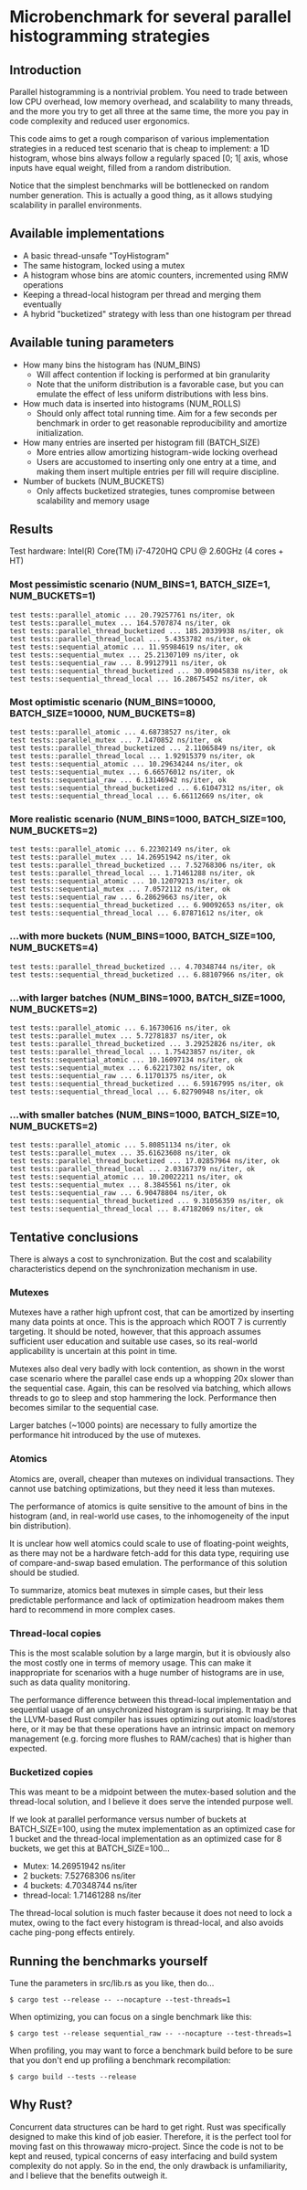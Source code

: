 # Microbenchmark for several parallel histogramming strategies

## Introduction

Parallel histogramming is a nontrivial problem. You need to trade between
low CPU overhead, low memory overhead, and scalability to many threads, and the
more you try to get all three at the same time, the more you pay in code
complexity and reduced user ergonomics.

This code aims to get a rough comparison of various implementation strategies
in a reduced test scenario that is cheap to implement: a 1D histogram, whose
bins always follow a regularly spaced [0; 1[ axis, whose inputs have equal
weight, filled from a random distribution.

Notice that the simplest benchmarks will be bottlenecked on random number
generation. This is actually a good thing, as it allows studying scalability
in parallel environments.

## Available implementations

- A basic thread-unsafe "ToyHistogram"
- The same histogram, locked using a mutex
- A histogram whose bins are atomic counters, incremented using RMW operations
- Keeping a thread-local histogram per thread and merging them eventually
- A hybrid "bucketized" strategy with less than one histogram per thread

## Available tuning parameters

- How many bins the histogram has (NUM_BINS)
    * Will affect contention if locking is performed at bin granularity
    * Note that the uniform distribution is a favorable case, but you can
      emulate the effect of less uniform distributions with less bins.
- How much data is inserted into histograms (NUM_ROLLS)
    * Should only affect total running time. Aim for a few seconds per benchmark
      in order to get reasonable reproducibility and amortize initialization.
- How many entries are inserted per histogram fill (BATCH_SIZE)
    * More entries allow amortizing histogram-wide locking overhead
    * Users are accustomed to inserting only one entry at a time, and making
      them insert multiple entries per fill will require discipline.
- Number of buckets (NUM_BUCKETS)
    * Only affects bucketized strategies, tunes compromise between scalability
      and memory usage

## Results

Test hardware: Intel(R) Core(TM) i7-4720HQ CPU @ 2.60GHz (4 cores + HT)

### Most pessimistic scenario (NUM_BINS=1, BATCH_SIZE=1, NUM_BUCKETS=1)

    test tests::parallel_atomic ... 20.79257761 ns/iter, ok
    test tests::parallel_mutex ... 164.5707874 ns/iter, ok
    test tests::parallel_thread_bucketized ... 185.20339938 ns/iter, ok
    test tests::parallel_thread_local ... 5.4353782 ns/iter, ok
    test tests::sequential_atomic ... 11.95984619 ns/iter, ok
    test tests::sequential_mutex ... 25.21307109 ns/iter, ok
    test tests::sequential_raw ... 8.99127911 ns/iter, ok
    test tests::sequential_thread_bucketized ... 30.09045838 ns/iter, ok
    test tests::sequential_thread_local ... 16.28675452 ns/iter, ok

### Most optimistic scenario (NUM_BINS=10000, BATCH_SIZE=10000, NUM_BUCKETS=8)

    test tests::parallel_atomic ... 4.68738527 ns/iter, ok
    test tests::parallel_mutex ... 7.1470852 ns/iter, ok
    test tests::parallel_thread_bucketized ... 2.11065849 ns/iter, ok
    test tests::parallel_thread_local ... 1.92915379 ns/iter, ok
    test tests::sequential_atomic ... 10.29634244 ns/iter, ok
    test tests::sequential_mutex ... 6.66576012 ns/iter, ok
    test tests::sequential_raw ... 6.13146942 ns/iter, ok
    test tests::sequential_thread_bucketized ... 6.61047312 ns/iter, ok
    test tests::sequential_thread_local ... 6.66112669 ns/iter, ok

### More realistic scenario (NUM_BINS=1000, BATCH_SIZE=100, NUM_BUCKETS=2)

    test tests::parallel_atomic ... 6.22302149 ns/iter, ok
    test tests::parallel_mutex ... 14.26951942 ns/iter, ok
    test tests::parallel_thread_bucketized ... 7.52768306 ns/iter, ok
    test tests::parallel_thread_local ... 1.71461288 ns/iter, ok
    test tests::sequential_atomic ... 10.12079213 ns/iter, ok
    test tests::sequential_mutex ... 7.0572112 ns/iter, ok
    test tests::sequential_raw ... 6.28629663 ns/iter, ok
    test tests::sequential_thread_bucketized ... 6.90092653 ns/iter, ok
    test tests::sequential_thread_local ... 6.87871612 ns/iter, ok

### ...with more buckets (NUM_BINS=1000, BATCH_SIZE=100, NUM_BUCKETS=4)

    test tests::parallel_thread_bucketized ... 4.70348744 ns/iter, ok
    test tests::sequential_thread_bucketized ... 6.88107966 ns/iter, ok

### ...with larger batches (NUM_BINS=1000, BATCH_SIZE=1000, NUM_BUCKETS=2)

    test tests::parallel_atomic ... 6.16730616 ns/iter, ok
    test tests::parallel_mutex ... 5.72781837 ns/iter, ok
    test tests::parallel_thread_bucketized ... 3.29252826 ns/iter, ok
    test tests::parallel_thread_local ... 1.75423857 ns/iter, ok
    test tests::sequential_atomic ... 10.16097134 ns/iter, ok
    test tests::sequential_mutex ... 6.62217302 ns/iter, ok
    test tests::sequential_raw ... 6.11701375 ns/iter, ok
    test tests::sequential_thread_bucketized ... 6.59167995 ns/iter, ok
    test tests::sequential_thread_local ... 6.82790948 ns/iter, ok

### ...with smaller batches (NUM_BINS=1000, BATCH_SIZE=10, NUM_BUCKETS=2)

    test tests::parallel_atomic ... 5.80851134 ns/iter, ok
    test tests::parallel_mutex ... 35.61623608 ns/iter, ok
    test tests::parallel_thread_bucketized ... 17.02857964 ns/iter, ok
    test tests::parallel_thread_local ... 2.03167379 ns/iter, ok
    test tests::sequential_atomic ... 10.20022211 ns/iter, ok
    test tests::sequential_mutex ... 8.3845561 ns/iter, ok
    test tests::sequential_raw ... 6.90478804 ns/iter, ok
    test tests::sequential_thread_bucketized ... 9.31056359 ns/iter, ok
    test tests::sequential_thread_local ... 8.47182069 ns/iter, ok

## Tentative conclusions

There is always a cost to synchronization. But the cost and scalability
characteristics depend on the synchronization mechanism in use.

### Mutexes

Mutexes have a rather high upfront cost, that can be amortized by inserting
many data points at once. This is the approach which ROOT 7 is currently
targeting. It should be noted, however, that this approach assumes sufficient
user education and suitable use cases, so its real-world applicability is
uncertain at this point in time.

Mutexes also deal very badly with lock contention, as shown in the worst case
scenario where the parallel case ends up a whopping 20x slower than the
sequential case. Again, this can be resolved via batching, which allows threads
to go to sleep and stop hammering the lock. Performance then becomes similar
to the sequential case.

Larger batches (~1000 points) are necessary to fully amortize the performance
hit introduced by the use of mutexes.

### Atomics

Atomics are, overall, cheaper than mutexes on individual transactions. They
cannot use batching optimizations, but they need it less than mutexes.

The performance of atomics is quite sensitive to the amount of bins in the
histogram (and, in real-world use cases, to the inhomogeneity of the input bin
distribution).

It is unclear how well atomics could scale to use of floating-point weights, as
there may not be a hardware fetch-add for this data type, requiring use of
compare-and-swap based emulation. The performance of this solution should be
studied.

To summarize, atomics beat mutexes in simple cases, but their less predictable
performance and lack of optimization headroom makes them hard to recommend in
more complex cases.

### Thread-local copies

This is the most scalable solution by a large margin, but it is obviously also
the most costly one in terms of memory usage. This can make it inappropriate for
scenarios with a huge number of histograms are in use, such as data quality
monitoring.

The performance difference between this thread-local implementation and
sequential usage of an unsychronized histogram is surprising. It may be that
the LLVM-based Rust compiler has issues optimizing out atomic load/stores here,
or it may be that these operations have an intrinsic impact on memory management
(e.g. forcing more flushes to RAM/caches) that is higher than expected.

### Bucketized copies

This was meant to be a midpoint between the mutex-based solution and the
thread-local solution, and I believe it does serve the intended purpose well.

If we look at parallel performance versus number of buckets at BATCH_SIZE=100,
using the mutex implementation as an optimized case for 1 bucket and the
thread-local implementation as an optimized case for 8 buckets, we get this at
BATCH_SIZE=100...

- Mutex: 14.26951942 ns/iter
- 2 buckets: 7.52768306 ns/iter
- 4 buckets: 4.70348744 ns/iter
- thread-local: 1.71461288 ns/iter

The thread-local solution is much faster because it does not need to lock a
mutex, owing to the fact every histogram is thread-local, and also avoids cache
ping-pong effects entirely.

## Running the benchmarks yourself

Tune the parameters in src/lib.rs as you like, then do...

    $ cargo test --release -- --nocapture --test-threads=1

When optimizing, you can focus on a single benchmark like this:

    $ cargo test --release sequential_raw -- --nocapture --test-threads=1

When profiling, you may want to force a benchmark build before to be sure that
you don't end up profiling a benchmark recompilation:

    $ cargo build --tests --release

## Why Rust?

Concurrent data structures can be hard to get right. Rust was specifically
designed to make this kind of job easier. Therefore, it is the perfect tool for
moving fast on this throwaway micro-project. Since the code is not to be kept
and reused, typical concerns of easy interfacing and build system complexity do
not apply. So in the end, the only drawback is unfamiliarity, and I believe
that the benefits outweigh it.
